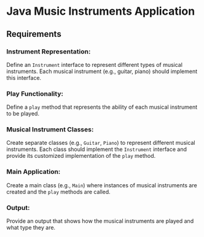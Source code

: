 # Java Music Instruments Application

## Requirements

### Instrument Representation:
Define an `Instrument` interface to represent different types of musical instruments. Each musical instrument (e.g., guitar, piano) should implement this interface.

### Play Functionality:
Define a `play` method that represents the ability of each musical instrument to be played.

### Musical Instrument Classes:
Create separate classes (e.g., `Guitar`, `Piano`) to represent different musical instruments. Each class should implement the `Instrument` interface and provide its customized implementation of the `play` method.

### Main Application:
Create a main class (e.g., `Main`) where instances of musical instruments are created and the `play` methods are called.

### Output:
Provide an output that shows how the musical instruments are played and what type they are.